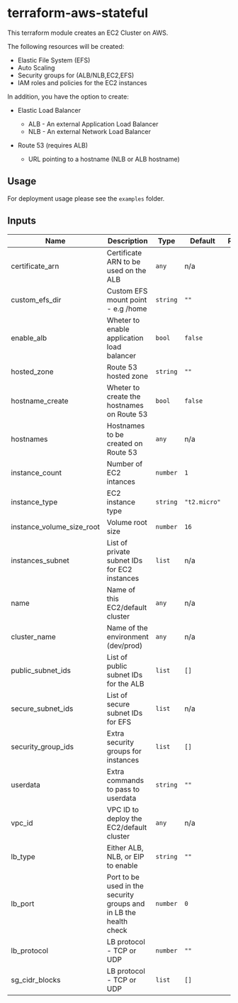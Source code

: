 # terraform-aws-stateful

This terraform module creates an EC2 Cluster on AWS.

The following resources will be created:

- Elastic File System (EFS)
- Auto Scaling
- Security groups for (ALB/NLB,EC2,EFS)
- IAM roles and policies for the EC2 instances

In addition, you have the option to create:
 - Elastic Load Balancer
     - ALB - An external Application Load Balancer
     - NLB - An external Network Load Balancer

 - Route 53 (requires ALB)
     - URL pointing to a hostname (NLB or ALB hostname)

## Usage

For deployment usage please see the `examples` folder.

## Inputs

| Name | Description | Type | Default | Required |
|------|-------------|------|---------|:--------:|
| certificate\_arn | Certificate ARN to be used on the ALB | `any` | n/a | no |
| custom\_efs\_dir | Custom EFS mount point - e.g /home | `string` | `""` | no |
| enable\_alb | Wheter to enable application load balancer | `bool` | `false` | no |
| hosted\_zone | Route 53 hosted zone | `string` | `""` | no |
| hostname\_create | Wheter to create the hostnames on Route 53 | `bool` | `false` | no |
| hostnames | Hostnames to be created on Route 53 | `any` | n/a | no |
| instance\_count | Number of EC2 intances | `number` | `1` | no |
| instance\_type | EC2 instance type | `string` | `"t2.micro"` | no |
| instance\_volume\_size\_root | Volume root size | `number` | `16` | no |
| instances\_subnet | List of private subnet IDs for EC2 instances | `list` | n/a | yes |
| name | Name of this EC2/default cluster | `any` | n/a | yes |
| cluster_name | Name of the environment (dev/prod) | `any` | n/a | yes |
| public\_subnet\_ids | List of public subnet IDs for the ALB | `list` | `[]` | no |
| secure\_subnet\_ids | List of secure subnet IDs for EFS | `list` | n/a | yes |
| security\_group\_ids | Extra security groups for instances | `list` | `[]` | no |
| userdata | Extra commands to pass to userdata | `string` | `""` | no |
| vpc\_id | VPC ID to deploy the EC2/default cluster | `any` | n/a | yes |
| lb\_type| Either ALB, NLB, or EIP to enable | `string` | `""` | no |
| lb\_port| Port to be used in the security groups and in LB the health check | `number` | `0` | no |
| lb\_protocol| LB protocol - TCP or UDP | `number` | `""` | no |
| sg\_cidr\_blocks| LB protocol - TCP or UDP | `list` | `[]` | no |
